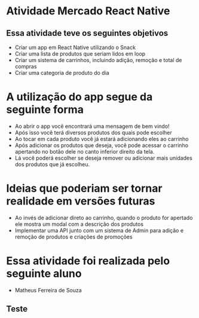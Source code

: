 # Atividade Mercado React Native

## Essa atividade teve os seguintes objetivos
- Criar um app em React Native utilizando o Snack
- Criar uma lista de produtos que seriam lidos em loop
- Criar um sistema de carrinhos, incluindo adição, remoção e total de compras
- Criar uma categoria de produto do dia

# A utilização do app segue da seguinte forma
- Ao abrir o app você encontrará uma mensagem de bem vindo!
- Após isso você terá diversos produtos dos quais pode escolher
- Ao tocar em cada produto você já estará adicionando eles ao carrinho
- Após adicionar os produtos que deseja, você pode acessar o carrinho apertando no botão dele no canto inferior direito da tela.
- Lá você poderá escolher se deseja remover ou adicionar mais unidades dos produtos que já escolheu.

# Ideias que poderiam ser tornar realidade em versões futuras
- Ao invés de adicionar direto ao carrinho, quando o produto for apertado ele mostra um modal com a descrição dos produtos
- Implementar uma API junto com um sistema de Admin para adição e remoção de produtos e criações de promoções

# Essa atividade foi realizada pelo seguinte aluno
- Matheus Ferreira de Souza

## Teste
